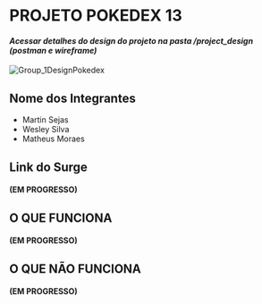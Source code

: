 # PROJETO POKEDEX 13

#### *Acessar detalhes do design do projeto na pasta /project_design (postman e wireframe)*

![Group_1DesignPokedex](https://user-images.githubusercontent.com/99181273/166315508-14de0d57-bfd9-4773-a484-9fdbee910abe.png)


## Nome dos Integrantes 
- Martin Sejas
- Wesley Silva
- Matheus Moraes 

## Link do Surge
#### (EM PROGRESSO)

## O QUE FUNCIONA 
#### (EM PROGRESSO)

## O QUE NÃO FUNCIONA
#### (EM PROGRESSO)
